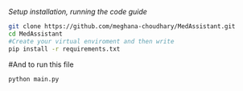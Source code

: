 *Setup installation, running the code guide*
```bash
git clone https://github.com/meghana-choudhary/MedAssistant.git
cd MedAssistant
#Create your virtual enviroment and then write
pip install -r requirements.txt
```

#And to run this file
```bash
python main.py                    
```
